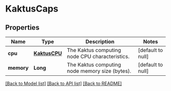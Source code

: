 # KaktusCaps
## Properties

| Name | Type | Description | Notes |
|------------ | ------------- | ------------- | -------------|
| **cpu** | [**KaktusCPU**](.md) | The Kaktus computing node CPU characteristics. | [default to null] |
| **memory** | **Long** | The Kaktus computing node memory size (bytes). | [default to null] |

[[Back to Model list]](../README.md#documentation-for-models) [[Back to API list]](../README.md#documentation-for-api-endpoints) [[Back to README]](../README.md)

